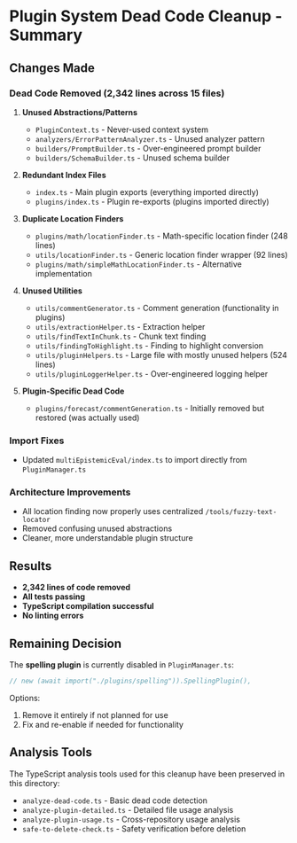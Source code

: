 # Plugin System Dead Code Cleanup - Summary

## Changes Made

### Dead Code Removed (2,342 lines across 15 files)

1. **Unused Abstractions/Patterns**
   - `PluginContext.ts` - Never-used context system
   - `analyzers/ErrorPatternAnalyzer.ts` - Unused analyzer pattern
   - `builders/PromptBuilder.ts` - Over-engineered prompt builder
   - `builders/SchemaBuilder.ts` - Unused schema builder

2. **Redundant Index Files**
   - `index.ts` - Main plugin exports (everything imported directly)
   - `plugins/index.ts` - Plugin re-exports (plugins imported directly)

3. **Duplicate Location Finders**
   - `plugins/math/locationFinder.ts` - Math-specific location finder (248 lines)
   - `utils/locationFinder.ts` - Generic location finder wrapper (92 lines)
   - `plugins/math/simpleMathLocationFinder.ts` - Alternative implementation

4. **Unused Utilities**
   - `utils/commentGenerator.ts` - Comment generation (functionality in plugins)
   - `utils/extractionHelper.ts` - Extraction helper
   - `utils/findTextInChunk.ts` - Chunk text finding
   - `utils/findingToHighlight.ts` - Finding to highlight conversion
   - `utils/pluginHelpers.ts` - Large file with mostly unused helpers (524 lines)
   - `utils/pluginLoggerHelper.ts` - Over-engineered logging helper

5. **Plugin-Specific Dead Code**
   - `plugins/forecast/commentGeneration.ts` - Initially removed but restored (was actually used)

### Import Fixes
- Updated `multiEpistemicEval/index.ts` to import directly from `PluginManager.ts`

### Architecture Improvements
- All location finding now properly uses centralized `/tools/fuzzy-text-locator`
- Removed confusing unused abstractions
- Cleaner, more understandable plugin structure

## Results

- **2,342 lines of code removed**
- **All tests passing**
- **TypeScript compilation successful**
- **No linting errors**

## Remaining Decision

The **spelling plugin** is currently disabled in `PluginManager.ts`:
```typescript
// new (await import("./plugins/spelling")).SpellingPlugin(),
```

Options:
1. Remove it entirely if not planned for use
2. Fix and re-enable if needed for functionality

## Analysis Tools

The TypeScript analysis tools used for this cleanup have been preserved in this directory:
- `analyze-dead-code.ts` - Basic dead code detection
- `analyze-plugin-detailed.ts` - Detailed file usage analysis
- `analyze-plugin-usage.ts` - Cross-repository usage analysis
- `safe-to-delete-check.ts` - Safety verification before deletion
